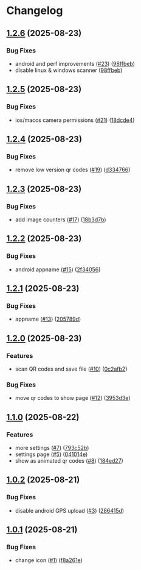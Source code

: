 # Changelog

## [1.2.6](https://github.com/hhanh00/animated-qr/compare/animated_qr-v1.2.5...animated_qr-v1.2.6) (2025-08-23)


### Bug Fixes

* android and perf improvements ([#23](https://github.com/hhanh00/animated-qr/issues/23)) ([98ffbeb](https://github.com/hhanh00/animated-qr/commit/98ffbeb029f5e2e27ee9cb88678e767567d0c708))
* disable linux & windows scanner ([98ffbeb](https://github.com/hhanh00/animated-qr/commit/98ffbeb029f5e2e27ee9cb88678e767567d0c708))

## [1.2.5](https://github.com/hhanh00/animated-qr/compare/animated_qr-v1.2.4...animated_qr-v1.2.5) (2025-08-23)


### Bug Fixes

* ios/macos camera permissions ([#21](https://github.com/hhanh00/animated-qr/issues/21)) ([18dcde4](https://github.com/hhanh00/animated-qr/commit/18dcde476ce9d7a1be59978077ed792799636932))

## [1.2.4](https://github.com/hhanh00/animated-qr/compare/animated_qr-v1.2.3...animated_qr-v1.2.4) (2025-08-23)


### Bug Fixes

* remove low version qr codes ([#19](https://github.com/hhanh00/animated-qr/issues/19)) ([d334766](https://github.com/hhanh00/animated-qr/commit/d33476619ac3a7e2c0f8b4d98519b1cc72345d78))

## [1.2.3](https://github.com/hhanh00/animated-qr/compare/animated_qr-v1.2.2...animated_qr-v1.2.3) (2025-08-23)


### Bug Fixes

* add image counters ([#17](https://github.com/hhanh00/animated-qr/issues/17)) ([18b3d7b](https://github.com/hhanh00/animated-qr/commit/18b3d7b83d79224d744a427fe0751cb2221ee229))

## [1.2.2](https://github.com/hhanh00/animated-qr/compare/animated_qr-v1.2.1...animated_qr-v1.2.2) (2025-08-23)


### Bug Fixes

* android appname ([#15](https://github.com/hhanh00/animated-qr/issues/15)) ([2f34056](https://github.com/hhanh00/animated-qr/commit/2f340569574610ecafab515d52ac52411915a881))

## [1.2.1](https://github.com/hhanh00/animated-qr/compare/animated_qr-v1.2.0...animated_qr-v1.2.1) (2025-08-23)


### Bug Fixes

* appname ([#13](https://github.com/hhanh00/animated-qr/issues/13)) ([205789d](https://github.com/hhanh00/animated-qr/commit/205789dbe655b74919ef34d72e6ffa5fb15ad416))

## [1.2.0](https://github.com/hhanh00/animated-qr/compare/animated_qr-v1.1.0...animated_qr-v1.2.0) (2025-08-23)


### Features

* scan QR codes and save file ([#10](https://github.com/hhanh00/animated-qr/issues/10)) ([0c2afb2](https://github.com/hhanh00/animated-qr/commit/0c2afb2f9937756886f743be4f1ac2cc33fa7da1))


### Bug Fixes

* move qr codes to show page ([#12](https://github.com/hhanh00/animated-qr/issues/12)) ([3953d3e](https://github.com/hhanh00/animated-qr/commit/3953d3e9176db7b4bd5adeb876e95db63aaa2a24))

## [1.1.0](https://github.com/hhanh00/animated-qr/compare/animated_qr-v1.0.2...animated_qr-v1.1.0) (2025-08-22)


### Features

* more settings ([#7](https://github.com/hhanh00/animated-qr/issues/7)) ([793c52b](https://github.com/hhanh00/animated-qr/commit/793c52b81a96a832ad4f94a4f286da3d15ebf0e5))
* settings page ([#5](https://github.com/hhanh00/animated-qr/issues/5)) ([041014e](https://github.com/hhanh00/animated-qr/commit/041014e3cf866bdb688045ddac7ff55283774f2a))
* show as animated qr codes ([#8](https://github.com/hhanh00/animated-qr/issues/8)) ([184ed27](https://github.com/hhanh00/animated-qr/commit/184ed279d0c45f4a396b83c3df39a6376c1fb751))

## [1.0.2](https://github.com/hhanh00/animated-qr/compare/animated_qr-v1.0.1...animated_qr-v1.0.2) (2025-08-21)


### Bug Fixes

* disable android GPS upload ([#3](https://github.com/hhanh00/animated-qr/issues/3)) ([286415d](https://github.com/hhanh00/animated-qr/commit/286415dcab269c3fa2e3484551026cd4b56d2d23))

## [1.0.1](https://github.com/hhanh00/animated-qr/compare/animated_qr-v1.0.0...animated_qr-v1.0.1) (2025-08-21)


### Bug Fixes

* change icon ([#1](https://github.com/hhanh00/animated-qr/issues/1)) ([f8a261e](https://github.com/hhanh00/animated-qr/commit/f8a261e3dd1411e88ce841128e950ce8762dfc8b))
